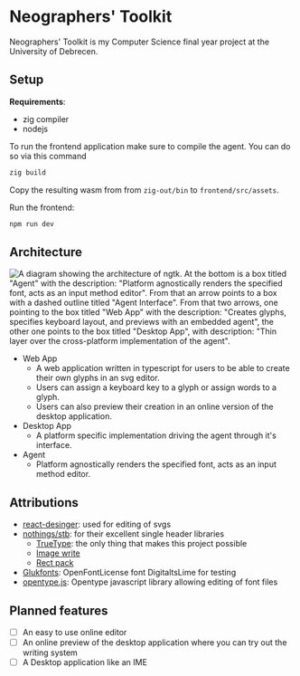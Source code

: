 # Neographers' Toolkit

Neographers' Toolkit is my Computer Science final year project at the University of Debrecen.

## Setup

**Requirements**:
- zig compiler
- nodejs

To run the frontend application make sure to compile the agent.
You can do so via this command 
```bash
zig build
```

Copy the resulting wasm from from `zig-out/bin` to `frontend/src/assets`.

Run the frontend:
```bash
npm run dev
```

## Architecture

![A diagram showing the architecture of ngtk. At the bottom is a box titled "Agent" with the description: "Platform agnostically renders the specified font, acts as an input method editor". From that an arrow points to a box with a dashed outline titled "Agent Interface". From that two arrows, one pointing to the box titled "Web App" with the description: "Creates glyphs, specifies keyboard layout, and previews with an embedded agent", the other one points to the box titled "Desktop App", with description: "Thin layer over the cross-platform implementation of the agent".](docs/imgs/ngtk_architecture.png "Architecture")

- Web App
    - A web application written in typescript for users to be able to create their own glyphs in an svg editor.
    - Users can assign a keyboard key to a glyph or assign words to a glyph.
    - Users can also preview their creation in an online version of the desktop application.
- Desktop App
    - A platform specific implementation driving the agent through it's interface.
- Agent
    - Platform agnostically renders the specified font, acts as an input method editor.

## Attributions
- [react-desinger](https://github.com/react-designer/react-designer): used for editing of svgs
- [nothings/stb](https://github.com/nothings/stb): for their excellent single header libraries
    - [TrueType](https://github.com/nothings/stb/blob/master/stb_truetype.h): the only thing that makes this project possible
    - [Image write](https://github.com/nothings/stb/blob/master/stb_image_write.h)
    - [Rect pack](https://github.com/nothings/stb/blob/master/stb_rect_pack.h)
- [Glukfonts](https://www.glukfonts.pl): OpenFontLi­cense font DigitaltsLime for testing
- [opentype.js](https://github.com/opentypejs/opentype.js): Opentype javascript library allowing editing of font files

## Planned features
- [ ] An easy to use online editor
- [ ] An online preview of the desktop application where you can try out the writing system
- [ ] A Desktop application like an IME
